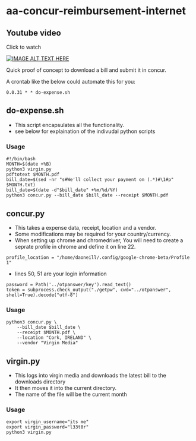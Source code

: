 # aa-concur-reimbursement-internet

## Youtube video
Click to watch

[![IMAGE ALT TEXT HERE](https://img.youtube.com/vi/vme0-oD118Y/0.jpg)](https://www.youtube.com/watch?v=vme0-oD118Y)

Quick proof of concept to download a bill and submit it in concur.

A crontab like the below could automate this for you:
```
0.0.31 * * do-expense.sh
```

## do-expense.sh
 - This script encapsulates all the functionality.
 - see below for explaination of the indivudal python scripts

### Usage
```
#!/bin/bash
MONTH=$(date +%B)
python3 virgin.py
pdftotext $MONTH.pdf
bill_date=$(sed -nr "s#We'll collect your payment on (.*)#\1#p" $MONTH.txt)
bill_date=$(date -d"$bill_date" +%m/%d/%Y)
python3 concur.py --bill_date $bill_date --receipt $MONTH.pdf
```

## concur.py
 - This takes a expense data, receipt, location and a vendor.
 - Some modifications may be required for your country/currency.
 - When setting up chrome and chromedriver, You will need to create a seprate profile in chrome and define it on line 22.

```
profile_location = "/home/daoneill/.config/google-chrome-beta/Profile 1"
````
 - lines 50, 51 are your login information

```
password = Path('../otpanswer/key').read_text()
token = subprocess.check_output("./getpw", cwd="../otpanswer", shell=True).decode("utf-8") 
```

### Usage
```
python3 concur.py \
    --bill_date $bill_date \
    --receipt $MONTH.pdf \
    --location "Cork, IRELAND" \
    --vendor "Virgin Media"
```

## virgin.py

- This logs into virgin media and downloads the latest bill to the downloads directory
- It then moves it into the current directory.
- The name of the file will be the current month

### Usage
```
export virgin_username="its me"
export virgin_password="l33t0r"
python3 virgin.py
```